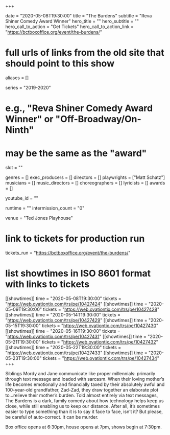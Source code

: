 +++

date = "2020-05-08T19:30:00"
title = "The Burdens"
subtitle = "Reva Shiner Comedy Award Winner"
hero_title = ""
hero_subtitle = ""
hero_call_to_action = "Get Tickets"
hero_call_to_action_link = "https://bctboxoffice.org/event/the-burdens/"

# full urls of links from the old site that should point to this show
aliases = []

series = "2019-2020"
# e.g., "Reva Shiner Comedy Award Winner" or "Off-Broadway/On-Ninth"
# may be the same as the "award"
slot = ""

genres = []
exec_producers = []
directors = []
playwrights = ["Matt Schatz"]
musicians = []
music_directors = []
choreographers = []
lyricists = []
awards = []

youtube_id = ""

runtime = ""
intermission_count = "0"

venue = "Ted Jones Playhouse"

# link to tickets for production run
tickets_run = "https://bctboxoffice.org/event/the-burdens/"

# list showtimes in ISO 8601 format with links to tickets
[[showtimes]]
    time = "2020-05-08T19:30:00"
    tickets = "https://web.ovationtix.com/trs/pe/10427424"
[[showtimes]]
    time = "2020-05-09T19:30:00"
    tickets = "https://web.ovationtix.com/trs/pe/10427428"
[[showtimes]]
    time = "2020-05-14T19:30:00"
    tickets = "https://web.ovationtix.com/trs/pe/10427429"
[[showtimes]]
    time = "2020-05-15T19:30:00"
    tickets = "https://web.ovationtix.com/trs/pe/10427430"
[[showtimes]]
    time = "2020-05-16T19:30:00"
    tickets = "https://web.ovationtix.com/trs/pe/10427431"
[[showtimes]]
    time = "2020-05-21T19:30:00"
    tickets = "https://web.ovationtix.com/trs/pe/10427432"
[[showtimes]]
    time = "2020-05-22T19:30:00"
    tickets = "https://web.ovationtix.com/trs/pe/10427433"
[[showtimes]]
    time = "2020-05-23T19:30:00"
    tickets = "https://web.ovationtix.com/trs/pe/10427434"
+++

Siblings Mordy and Jane communicate like proper millennials: primarily through text message and loaded with sarcasm. When their loving mother’s life becomes emotionally and financially taxed by their absolutely awful and 100-year-old grandfather, Zad-Zad, they draw together an elaborate plot to…relieve their mother’s burden. Told almost entirely via text messages, The Burdens is a dark, family comedy about how technology helps keep us close, while still enabling us to keep our distance. After all, it’s sometimes easier to type something than it is to say it face to face, isn’t it? But please, be careful of auto-correct. It can be murder.

Box office opens at 6:30pm, house opens at 7pm, shows begin at 7:30pm.
